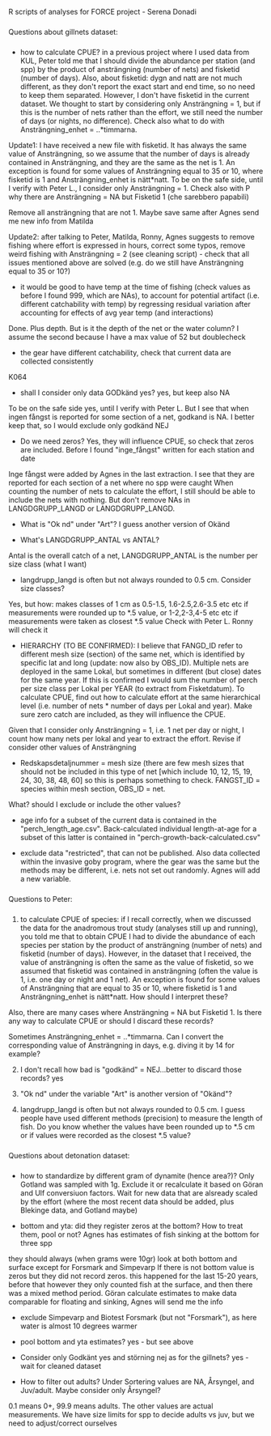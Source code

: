 R scripts of analyses for FORCE project - Serena Donadi

###
Questions about gillnets dataset:
###

- how to calculate CPUE? in a previous project where I used data from KUL, Peter told me that I should divide the abundance per station (and spp) by the product of ansträngning (number of nets) and fisketid (number of days). Also, about fisketid: dygn and natt are not much different, as they don't report the exact start and end time, so no need to keep them separated. However, I don't have fisketid in the current dataset. We thought to start by considering only Ansträngning = 1, but if this is the number of nets rather than the effort, we still need the number of days (or nights, no difference). Check also what to do with Ansträngning_enhet = ..*timmarna.

Update1: I have received a new file with fisketid. It has always the same value of Ansträngning, so we assume that the number of days is already contained in Ansträngning, and they are the same as the net is 1. An exception is found for some values of Ansträngning equal to 35 or 10, where fisketid is 1 and Ansträngning_enhet is nätt*natt. To be on the safe side, until I verify with Peter L., I consider only Ansträngning = 1.
Check also with P why there are Ansträngning = NA but Fisketid 1 (che sarebbero papabili)

Remove all ansträngning that are not 1. Maybe save same after Agnes send me new info from Matilda

Update2: after talking to Peter, Matilda, Ronny, Agnes suggests to remove fishing where effort is expressed in hours, correct some typos, remove weird fishing with Ansträngning = 2 (see cleaning script) - check that all issues mentioned above are solved (e.g. do we still have Ansträngning equal to 35 or 10?)

- it would be good to have temp at the time of fishing (check values as before I found 999, which are NAs), to account for potential artifact (i.e. different catchability with temp) by regressing residual variation after accounting for effects of avg year temp (and interactions)

Done. Plus depth. But is it the depth of the net or the water column? I assume the second because I have a max value of 52 but doublecheck

- the gear have different catchability, check that current data are collected consistently

K064

- shall I consider only data GODkänd yes? yes, but keep also NA

To be on the safe side yes, until I verify with Peter L. But I see that when ingen fångst is reported for some section of a net, godkand is NA. I better keep that, so I would exclude only godkänd NEJ

- Do we need zeros? Yes, they will influence CPUE, so check that zeros are included. Before I found "inge_fångst" written for each station and date

Inge fångst were added by Agnes in the last extraction. I see that they are reported for each section of a net where no spp were caught
When counting the number of nets to calculate the effort, I still should be able to include the nets with nothing. But don't remove NAs in LANGDGRUPP_LANGD or LANGDGRUPP_LANGD.

- What is "Ok nd" under "Art"? I guess another version of Okänd

- What's LANGDGRUPP_ANTAL vs ANTAL? 

Antal is the overall catch of a net, LANGDGRUPP_ANTAL is the  number per size class (what I want)

- langdrupp_langd is often but not always rounded to 0.5 cm. Consider size classes? 

Yes, but how:
makes classes of 1 cm as 0.5-1.5, 1.6-2.5,2.6-3.5 etc etc if measurements were rounded up to *.5 value, or 1-2,2-3,4-5 etc etc if measurements were taken as closest *.5 value
Check with Peter L. Ronny will check it

- HIERARCHY (TO BE CONFIRMED): I believe that FANGD_ID refer to different mesh size (section) of the same net, which is identified by specific lat and long (update: now also by OBS_ID). Multiple nets are deployed in the same Lokal, but sometimes in different (but close) dates for the same year. If this is confirmed I would sum the number of perch per size class per Lokal per YEAR (to extract from Fisketdatum). To calculate CPUE, find out how to calculate effort at the same hierarchical level (i.e. number of nets * number of days per Lokal and year). Make sure zero catch are included, as they will influence the CPUE.

Given that I consider only Ansträngning = 1, i.e. 1 net per day or night, I count how many nets per lokal and year to extract the effort. Revise if consider other values of Ansträngning

- Redskapsdetaljnummer = mesh size (there are few mesh sizes that should not be included in this type of net [which include 10, 12, 15, 19, 24, 30, 38, 48, 60] so this is perhaps something to check. FANGST_ID = species within mesh section, OBS_ID = net.

What? should I exclude or include the other values? 

- age info for a subset of the current data is contained in the  "perch_length_age.csv". Back-calculated individual length-at-age for a subset of this latter is contained in "perch-growth-back-calculated.csv"

- exclude data "restricted", that can not be published. Also data collected within the invasive goby program, where the gear was the same but the methods may be different, i.e. nets not set out randomly.
Agnes will add a new variable.


###
Questions to Peter:
###

1) to calculate CPUE of species: if I recall correctly, when we discussed the data for the anadromous trout study (analyses still up and running), you told me that to obtain CPUE I had to divide the abundance of each species per station by the product of ansträngning (number of nets) and fisketid (number of days). However, in the dataset that I received, the value of ansträngning is often the same as the value of fisketid, so we assumed that fisketid was contained in ansträngning (often the value is 1, i.e. one day or night and 1 net). An exception is found for some values of Ansträngning that are equal to 35 or 10, where fisketid is 1 and Ansträngning_enhet is nätt*natt. How should I interpret these? 

Also, there are many cases where Ansträngning = NA but Fisketid 1. Is there any way to calculate CPUE or should I discard these records?

Sometimes Ansträngning_enhet = ..*timmarna. Can I convert the corresponding value of  Ansträngning in days, e.g. diving it by 14 for example?

2) I don't recall how bad is "godkänd" = NEJ...better to discard those records? yes

3) "Ok nd" under the variable "Art" is another version of "Okänd"?

4) langdrupp_langd is often but not always rounded to 0.5 cm. I guess people have used different methods (precision) to measure the length of fish. Do you know whether the values have been rounded up to *.5 cm or if values were recorded as the closest *.5 value?

###
Questions about detonation dataset:
###

- how to standardize by different gram of dynamite (hence area?)?
Only Gotland was sampled with 1g. Exclude it or recalculate it based on Göran and Ulf conversiuon factors. Wait for new data that are alsready scaled by the effort (where the most recent data should be added, plus Blekinge data, and Gotland maybe)

- bottom and yta: did they register zeros at the bottom? How to treat them, pool or not? Agnes has estimates of fish sinking at the bottom for three spp

they should always (when grams were 10gr) look at both bottom and surface except for Forsmark and Simpevarp
If there is not bottom value is zeros but they did not record zeros. this happened for the last 15-20 years, before that however they only counted fish at the surface, and then there was a mixed method period. Göran calculate estimates to make data comparable for floating and sinking, Agnes will send me the info

- exclude Simpevarp and Biotest Forsmark (but not "Forsmark"), as here water is almost 10 degrees warmer

- pool bottom and yta estimates? yes - but see above

- Consider only Godkänt yes and störning nej as for the gillnets? yes - wait for cleaned dataset

- How to filter out adults? Under Sortering values are NA, Årsyngel, and Juv/adult. Maybe consider only Årsyngel?

0.1 means 0+, 99.9 means adults. The other values are actual measurements. We have size limits for spp to decide adults vs juv, but we need to adjust/correct ourselves
  
